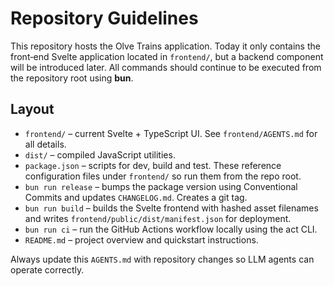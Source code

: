 # Repository Guidelines

This repository hosts the Olve Trains application.  Today it only contains the
front‑end Svelte application located in `frontend/`, but a backend component will
be introduced later. All commands should continue to be executed from the
repository root using **bun**.

## Layout

- `frontend/` – current Svelte + TypeScript UI. See `frontend/AGENTS.md` for all
  details.
- `dist/` – compiled JavaScript utilities.
- `package.json` – scripts for dev, build and test. These reference
  configuration files under `frontend/` so run them from the repo root.
- `bun run release` – bumps the package version using Conventional Commits and
  updates `CHANGELOG.md`. Creates a git tag.
- `bun run build` – builds the Svelte frontend with hashed asset filenames and
  writes `frontend/public/dist/manifest.json` for deployment.
- `bun run ci` – run the GitHub Actions workflow locally using the act CLI.
- `README.md` – project overview and quickstart instructions.

Always update this `AGENTS.md` with repository changes so LLM agents can operate
correctly.
